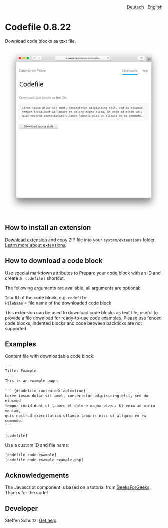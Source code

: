 <p align="right"><a href="README-de.md">Deutsch</a> &nbsp; <a href="README.md">English</a></p>

# Codefile 0.8.22

Download code blocks as text file.

<p align="center"><img src="codefile-screenshot.png?raw=true" alt="Screenshot"></p>

## How to install an extension

[Download extension](https://github.com/datenstrom/yellow-extensions/raw/main/downloads/codefile.zip) and copy ZIP file into your `system/extensions` folder. [Learn more about extensions](https://github.com/annaesvensson/yellow-update).

## How to download a code block

Use special markdown attributes to Prepare your code block with an ID and create a `[codefile]` shortcut. 

The following arguments are available, all arguments are optional:
 
`Id` = ID of the code block, e.g. `codefile`  
`FileName` = file name of the downloaded code block  

This extension can be used to download code blocks as text file, useful to provide a file download for ready-to-use code examples. Please use fenced code blocks, indented blocks and code between backticks are not supported. 

## Examples

Content file with downloadable code block:

    ---
    Title: Example
    ----
    This is an example page. 
    
    ``` {#codefile contenteditable=true}
    Lorem ipsum dolor sit amet, consectetur adipisicing elit, sed do eiusmod 
    tempor incididunt ut labore et dolore magna pizza. Ut enim ad minim veniam, 
    quis nostrud exercitation ullamco laboris nisi ut aliquip ex ea commodo. 
    ```

    [codefile]

Use a custom ID and file name:

    [codefile code-example]
    [codefile code-example example.php]

## Acknowledgements

The Javascript component is based on a tutorial from [GeeksForGeeks](https://www.geeksforgeeks.org/how-to-trigger-a-file-download-when-clicking-an-html-button-or-javascript/). Thanks for the code!

## Developer

Steffen Schultz. [Get help](https://datenstrom.se/yellow/help/).

